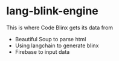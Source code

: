 # lang-blink-engine

This is where Code Blinx gets its data from
- Beautiful Soup to parse html
- Using langchain to generate blinx
- Firebase to input data